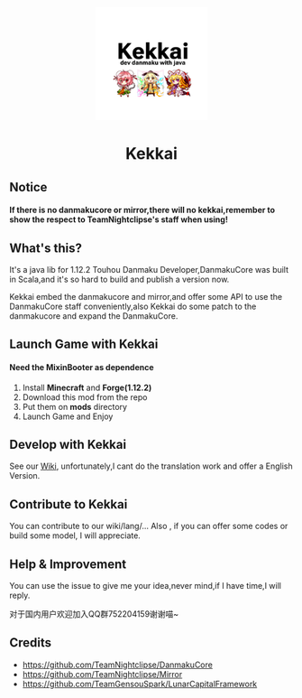 
<div align=center>
  <img width=200 src="./doc/kekkai.png"  alt="image"/>
  <h1 align="center">Kekkai</h1> 
</div>

## Notice

#### **If there is no danmakucore or mirror,there will no kekkai,remember to show the respect to TeamNightclipse's staff when using!**

## What's this?

It's a java lib for 1.12.2 Touhou Danmaku Developer,DanmakuCore was built in Scala,and it's so hard to build and publish a version now.

Kekkai embed the danmakucore and mirror,and offer some API to use the DanmakuCore staff conveniently,also Kekkai do some patch to the danmakucore and expand the DanmakuCore.

## Launch Game with Kekkai

####  Need the MixinBooter as dependence

1. Install **Minecraft** and **Forge(1.12.2)**
2. Download this mod from the repo
3. Put them on **mods** directory
4. Launch Game and Enjoy

## Develop with Kekkai

See our [Wiki](https://github.com/TeamGensouSpark/kekkai/wiki), unfortunately,I cant do the translation work and offer a English Version.

## Contribute to Kekkai

You can contribute to our wiki/lang/... Also , if you can offer some codes or build some model, I will appreciate.

## Help & Improvement

You can use the issue to give me your idea,never mind,if I have time,I will reply.

对于国内用户欢迎加入QQ群752204159谢谢喵~

## Credits

 - https://github.com/TeamNightclipse/DanmakuCore
 - https://github.com/TeamNightclipse/Mirror
 - https://github.com/TeamGensouSpark/LunarCapitalFramework
